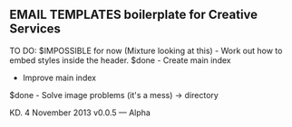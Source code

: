 ## 	EMAIL TEMPLATES boilerplate for Creative Services

TO DO:
$IMPOSSIBLE for now (Mixture looking at this) - Work out how to embed styles inside the header.
$done - Create main index
- Improve main index

$done - Solve image problems (it's a mess) -> directory

KD. 4 November 2013
v0.0.5 — Alpha